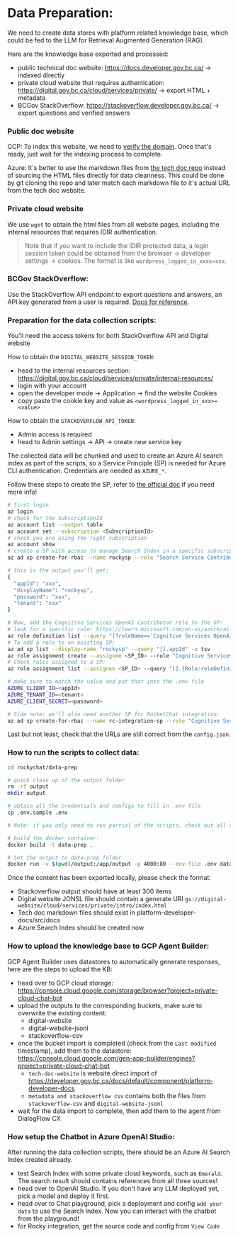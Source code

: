 # Data Preparation:

We need to create data stores with platform related knowledge base, which could be fed to the LLM for Retrieval Augmented Generation (RAG).

Here are the knowledge base exported and processed:
- public technical doc website: https://docs.developer.gov.bc.ca/ -> indexed directly
- private cloud website that requires authentication: https://digital.gov.bc.ca/cloud/services/private/ -> export HTML + metadata
- BCGov StackOverflow: https://stackoverflow.developer.gov.bc.ca/ -> export questions and verified answers

### Public doc website

GCP: To index this website, we need to [verify the domain](https://cloud.google.com/identity/docs/verify-domain). Once that's ready, just wait for the indexing process to complete.

Azure: It's better to use the markdown files from [the tech doc repo]() instead of sourcing the HTML files directly for data cleanness. This could be done by git cloning the repo and later match each markdown file to it's actual URL from the tech doc website.

### Private cloud website

We use `wget` to obtain the html files from all website pages, including the internal resources that requires IDIR authentication.

> Note that if you want to include the IDIR protected data, a login session token could be obtained from the browser -> developer settings -> cookies. The format is like `wordpress_logged_in_xxxx=xxx`.

### BCGov StackOverflow:

Use the StackOverflow API endpoint to export questions and answers, an API key generated from a user is required. [Docs for reference](https://api.stackexchange.com/docs).

### Preparation for the data collection scripts:

You'll need the access tokens for both StackOverflow API and Digital website

How to obtain the `DIGITAL_WEBSITE_SESSION_TOKEN`:
- head to the internal resources section: https://digital.gov.bc.ca/cloud/services/private/internal-resources/
- login with your account
- open the developer mode -> Application -> find the website Cookies
- copy paste the cookie key and value as `<wordpress_logged_in_xxx>=<value>`

How to obtain the `STACKOVERFLOW_API_TOKEN`:
- Admin access is required
- head to Admin settings -> API -> create new service key

The collected data will be chunked and used to create an Azure AI search index as part of the scripts, so a Service Principle (SP) is needed for Azure CLI authentication. Credentials are needed as `AZURE_*`.

Follow these steps to create the SP, refer to [the official doc](https://learn.microsoft.com/en-us/cli/azure/azure-cli-sp-tutorial-1?tabs=bash#create-a-service-principal-with-role-and-scope) if you need more info!
```bash
# first login
az login
# check for the SubscriptionId
az account list --output table
az account set --subscription <SubscriptionId>
# check you are using the right subscription
az account show
# create a SP with access to manage Search Index in a specific subscription
az ad sp create-for-rbac --name rockysp --role "Search Service Contributor" --scopes /subscriptions/<SubscriptionId>

# this is the output you'll get:
{
  "appId": "xxx",
  "displayName": "rockysp",
  "password": "xxx",
  "tenant": "xxx"
}

# Now, add the Cognitive Services OpenAI Contributor role to the SP:
# look for a specific role: https://learn.microsoft.com/en-us/azure/ai-services/openai/how-to/role-based-access-control
az role definition list --query "[?roleName=='Cognitive Services OpenAI Contributor']"
# To add a role to an existing SP:
az ad sp list --display-name "rockysp" --query "[].appId" -o tsv
az role assignment create --assignee <SP_ID> --role "Cognitive Services OpenAI Contributor" --scope /subscriptions/<SubscriptionId>
# Check roles assigned to a SP:
az role assignment list --assignee <SP_ID> --query "[].{Role:roleDefinitionName, Scope:scope}" -o table

# make sure to match the value and put that into the .env file
AZURE_CLIENT_ID=<appId>
AZURE_TENANT_ID=<tenant>
AZURE_CLIENT_SECRET=<password>

# Side note: we'll also need another SP for RocketChat integration:
az ad sp create-for-rbac --name rc-integration-sp --role "Cognitive Services OpenAI User" --scopes /subscriptions/<SubscriptionId>
```

Last but not least, check that the URLs are still correct from the `config.json`.

### How to run the scripts to collect data:

```bash
cd rockychat/data-prep

# quick clean up of the output folder
rm -rf output
mkdir output

# obtain all the credentials and configs to fill in .env file
cp .env.sample .env

# Note: if you only need to run partial of the scripts, check out all-scripts.sh

# build the docker container:
docker build -t data-prep .

# Set the output to data-prep folder
docker run -v $(pwd)/output:/app/output -p 4000:80 --env-file .env data-prep
```

Once the content has been exported locally, please check the format:
- Stackoverflow output should have at least 300 items
- Digital website JONSL file should contain a generate URI `gs://digital-website/cloud/services/private/intro/index.html`
- Tech doc markdown files should exist in platform-developer-docs/src/docs
- Azure Search Index should be created now

### How to upload the knowledge base to GCP Agent Builder:
GCP Agent Builder uses datastores to automatically generate responses, here are the steps to upload the KB:

- head over to GCP cloud storage: https://console.cloud.google.com/storage/browser?project=private-cloud-chat-bot
- upload the outputs to the corresponding buckets, make sure to overwrite the existing content:
  - digital-website
  - digital-website-jsonl
  - stackoverflow-csv
- once the bucket import is completed (check from the `Last modified` timestamp), add them to the datastore: https://console.cloud.google.com/gen-app-builder/engines?project=private-cloud-chat-bot
  - `tech-doc-website` is website direct import of https://developer.gov.bc.ca/docs/default/component/platform-developer-docs
  - `metadata and stackoverflow csv` contains both the files from `stackoverflow-csv` and `digital-website-jsonl`
- wait for the data import to complete, then add them to the agent from DialogFlow CX


### How setup the Chatbot in Azure OpenAI Studio:

After running the data collection scripts, there should be an Azure AI Search Index created already.
- test Search Index with some private cloud keywords, such as `Emerald`. The search result should contains references from all three sources!
- head over to OpenAI Studio. If you don't have any LLM deployed yet, pick a model and deploy it first.
- head over to Chat playground, pick a deployment and config `add your data` to use the Search Index. Now you can interact with the chatbot from the playground!
- for Rocky integration, get the source code and config from `View Code`
